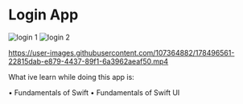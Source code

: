 # Login App

![login 1](https://user-images.githubusercontent.com/107364882/178495286-a329e6ef-5a21-45b9-a4c1-79b63ab323d2.png)
![login 2](https://user-images.githubusercontent.com/107364882/178495378-d61edc6e-2baa-469d-aeeb-9936a24574c4.png)

https://user-images.githubusercontent.com/107364882/178496561-22815dab-e879-4437-89f1-6a3962aeaf50.mp4



What ive learn while doing this app is:

• Fundamentals of Swift
• Fundamentals of Swift UI
